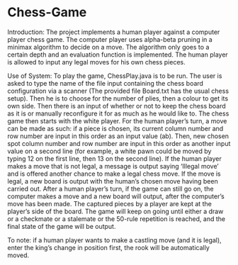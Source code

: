 # Chess-Game
Introduction: The project implements a human player against a computer player chess game. The computer player uses alpha-beta pruning in a minimax algorithm to decide on a move. The algorithm only goes to a certain depth and an evaluation function is implemented. The human player is allowed to input any legal moves for his own chess pieces.   

Use of System: To play the game, ChessPlay.java is to be run. The user is asked to type the name of the file input containing the chess board configuration via a scanner (The provided file Board.txt has the usual chess setup). Then he is to choose for the number of plies, then a colour to get its own side. Then there is an input of whether or not to keep the chess board as it is or manually reconfigure it for as much as he would like to. The chess game then starts with the white player. For the human player’s turn, a move can be made as such: if a piece is chosen, its current column number and row number are input in this order as an input value (ab). Then, new chosen spot column number and row number are input in this order as another input value on a second line (for example, a white pawn could be moved by typing 12 on the first line, then 13 on the second line). If the human player makes a move that is not legal, a message is output saying ‘Illegal move’ and is offered another chance to make a legal chess move. If the move is legal, a new board is output with the human’s chosen move having been carried out. After a human player’s turn, if the game can still go on, the computer makes a move and a new board will output, after the computer’s move has been made. The captured pieces by a player are kept at the player’s side of the board. The game will keep on going until either a draw or a checkmate or a stalemate or the 50-rule repetition is reached, and the final state of the game will be output. 

To note: if a human player wants to make a castling move (and it is legal), enter the king’s change in position first, the rook will be automatically moved.
